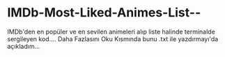 # IMDb-Most-Liked-Animes-List--
IMDb'den en popüler ve en sevilen animeleri alıp liste halinde terminalde sergileyen kod.... Daha Fazlasını Oku Kısmında bunu .txt ile yazdırmayı'da açıkladım...
